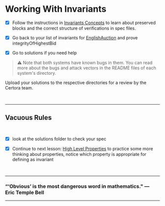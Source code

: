 # Working With Invariants

- [x] Follow the instructions in [Invariants Concepts](InvariantsConcepts) to learn about preserved blocks and the correct structure of verifications in spec files.

- [x] Go back to your list of invariants for [ EnglishAuction](WritingRules/EnglishAuction) and prove integrityOfHighestBid

- [x] Go to solutions if you need help

> :warning: Note that both systems have known bugs in them. You can read more about the bugs and attack vectors in the README files of each system's directory.

Upload your solutions to the respective directories for a review by the Certora team.

</br>

---

## Vacuous Rules

</br>

- [x] look at the solutions folder to check your spec

- [x] Continue to next lesson: [High Level Properties](../09.Lesson_HighLevelProperties) to practice some more thinking about properties, notice which property is appropriate for defining as invariant

</br>

---

### “‘Obvious’ is the most dangerous word in mathematics." — Eric Temple Bell

---
